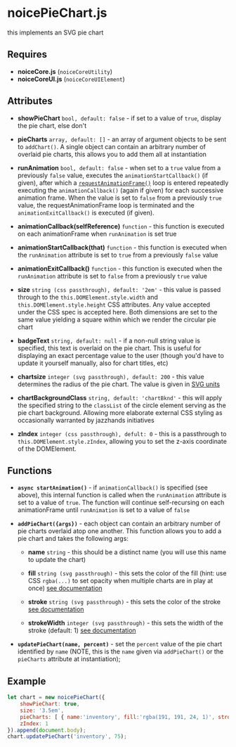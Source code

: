 # noicePieChart.js

this implements an SVG pie chart



## Requires

* **noiceCore.js** (`noiceCoreUtility`)
* **noiceCoreUI.js** (`noiceCoreUIElement`)



## Attributes

* **showPieChart** `bool, default: false` - if set to a value of `true`, display the pie chart, else don't

* **pieCharts** `array, default: []` - an array of argument objects to be sent to `addChart()`. A single object can contain an arbitrary number of overlaid pie charts, this allows you to add them all at instantiation

* **runAnimation** `bool, default: false` - when set to a `true` value from a previously `false` value, executes the `animationStartCallback()` (if given), after which a [`requestAnimationFrame()`](https://developer.mozilla.org/en-US/docs/Web/API/window/requestAnimationFrame) loop is entered repeatedly executing the `animationCallback()` (again if given) for each successive animation frame. When the value is set to `false` from a previously `true` value, the requestAnimationFrame loop is terminated and the `animationExitCallback()` is executed (if given).

* **animationCallback(selfReference)** `function` - this function is executed on each animationFrame when `runAnimation` is set true

* **animationStartCallback(that)** `function` - this function is executed when the `runAnimation` attribute is set to `true` from a previously `false` value

* **animationExitCallback()** `function` - this function is executed when the `runAnimation` attribute is set to `false` from a previously `true` value

* **size** `string (css passthrough), default: '2em'` - this value is passed through to the `this.DOMElement.style.width` and `this.DOMElement.style.height` CSS attributes. Any value accepted under the CSS spec is accepted here. Both dimensions are set to the same value yielding a square within which we render the circular pie chart

* **badgeText** `string, default: null` - if a non-null string value is specified, this text is overlaid on the pie chart. This is useful for displaying an exact percentage value to the user (though you'd have to update it yourself manually, also for chart titles, etc)

* **chartsize** `integer (svg passthrough), default: 200` - this value determines the radius of the pie chart. The value is given in [SVG units](https://developer.mozilla.org/en-US/docs/Web/SVG/Tutorial/Positions)

* **chartBackgroundClass** `string, default: 'chartBknd'` - this will apply the specified string to the `classList` of the circle element serving as the pie chart background. Allowing more elaborate external CSS styling as occasionally warranted by jazzhands initiatives

* **zIndex** `integer (css passthrough), defult: 0` - this is a passthrough to `this.DOMElement.style.zIndex`, allowing you to set the z-axis coordinate of the DOMElement.



## Functions

* **`async startAnimation()`** - if `animationCallback()` is specified (see above), this internal function is called when the `runAnimation` attribute is set to a value of `true`. The function will continue self-recursing on each animationFrame until `runAnimation` is set to a value of `false`

* **`addPieChart({args})`** - each object can contain an arbitrary number of pie charts overlaid atop one another. This function allows you to add a pie chart and takes the following args:

    * **name** `string` - this should be a distinct name (you will use this name to update the chart)

    * **fill** `string (svg passthrough)` - this sets the color of the fill (hint: use CSS `rgba(...)` to set opacity when multiple charts are in play at once) [see documentation](https://developer.mozilla.org/en-US/docs/Web/SVG/Attribute/fill)

    * **stroke** `string (svg passthrough)` - this sets the color of the stroke [see documentation](https://developer.mozilla.org/en-US/docs/Web/SVG/Attribute/stroke)

    * **strokeWidth** `integer (svg passthrough)` - this sets the width of the stroke (default: 1) [see documentation](https://developer.mozilla.org/en-US/docs/Web/SVG/Attribute/stroke-width)

* **`updatePieChart(name, percent)`** - set the `percent` value of the pie chart identified by `name` (NOTE, this is the `name` given via `addPieChart()` or the `pieCharts` attribute at instantiation);



## Example
```javascript
let chart = new noicePieChart({
    showPieChart: true,
    size: '3.5em',
    pieCharts: [ { name:'inventory', fill:'rgba(191, 191, 24, 1)', stroke:'rgba(191, 191, 24, 1)', strokeWidth:'2px'} ],
    zIndex: 1
}).append(document.body);
chart.updatePieChart('inventory', 75);
```
